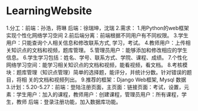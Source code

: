 # LearningWebsite

1.分工：前端：孙浩，蒋琳 后端：徐瑞坤，沈瑞
2.需求：
	1.用Python的web框架实现个性化网络学习空间
	2.前后端分离：前端根据不同用户有不同权限。
	3.学生用户：只能查询个人相关信息和修改联系方式, 学习，考试。
	4.教师用户：上传相关知识点的文档和视频，题库管理。
	5.管理员用户：能够添加和修改相应的学生信息。
	6.学生学习包括：姓名、学号、联系方式、学院、课程、成绩。
	7.个性化网络学习空间：能学习相关知识点的文档和视频，能看视频，看文档。
	8.考核模块：题库管理（知识点管理）简单的选择题，能评分，并统计分数。针对错误的题目，将相	关的文档和视频列出。
	9.推荐的框架：Django Web框架, Mysql 数据
3.计划：5.20-5.27：前端：登陆注册页面，主页面：链接页面：考试，设置，元素：学生用户：加入的课程，教师用户：创建课程，管理员用户：所有课程，学生，教师 后端：登录注册功能，加入数据库功能。